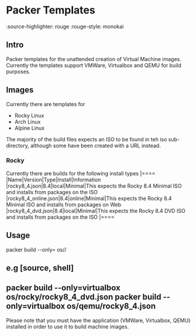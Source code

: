 # Packer Templates
:source-highlighter: rouge
:rouge-style: monokai

## Intro
Packer templates for the unattended creation of Virtual Machine images. Currently the templates support VMWare, Virtualbox and QEMU for build purposes.


## Images
Currently there are templates for
+ Rocky Linux
+ Arch Linux
+ Alpine Linux

The majority of the build files expects an ISO to be found in teh iso sub-directory, although some have been created with a URL instead.

### Rocky
Currently there are builds for the following install types
|====
|Name|Version|Type|Install|Information
|rocky8_4.json|8.4|local|Minimal|This expects the Rocky 8.4 Minimal ISO and installs from packages on the ISO
|rocky8_4_online.json|8.4|online|Minimal|This expects the Rocky 8.4 Minimal ISO and installs from packages on Web
|rocky8_4_dvd.json|8.4|local|Minimal|This expects the Rocky 8.4 DVD ISO and installs from packages on the ISO
|====

## Usage
packer build --only=<builder> os/<type>/<build script>

e.g
[source, shell]
----
packer build --only=virtualbox os/rocky/rocky8_4_dvd.json
packer build --only=virtualbox os/qemu/rocky8_4.json
----

Please note that you must have the application (VMWare, Virtualbox, QEMU) installed in order to use it to build machine images.
